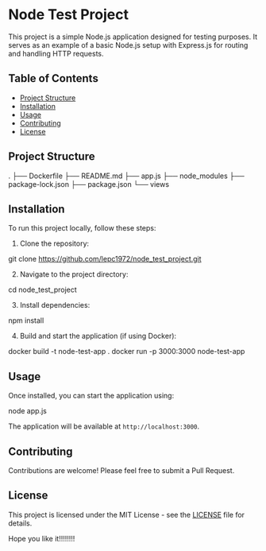 # Node Test Project

This project is a simple Node.js application designed for testing purposes. It serves as an example of a 
basic Node.js setup with Express.js for routing and handling HTTP requests.

## Table of Contents

- [Project Structure](#project-structure)
- [Installation](#installation)
- [Usage](#usage)
- [Contributing](#contributing)
- [License](#license)

## Project Structure

.
├── Dockerfile
├── README.md
├── app.js
├── node_modules
├── package-lock.json
├── package.json
└── views


## Installation

To run this project locally, follow these steps:

1. Clone the repository:

git clone https://github.com/lepc1972/node_test_project.git


2. Navigate to the project directory:

cd node_test_project


3. Install dependencies:

npm install


4. Build and start the application (if using Docker):

docker build -t node-test-app . docker run -p 3000:3000 node-test-app


## Usage

Once installed, you can start the application using:


node app.js


The application will be available at `http://localhost:3000`.

## Contributing

Contributions are welcome! Please feel free to submit a Pull Request.

## License

This project is licensed under the MIT License - see the [LICENSE](LICENSE) file for details.

Hope you like it!!!!!!!!
